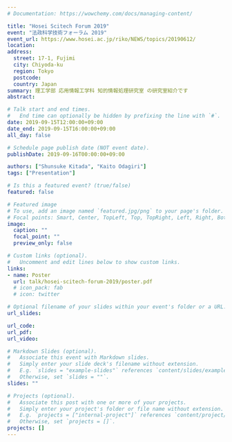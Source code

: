 ```yaml
---
# Documentation: https://wowchemy.com/docs/managing-content/

title: "Hosei Scitech Forum 2019"
event: "法政科学技術フォーラム 2019"
event_url: https://www.hosei.ac.jp/riko/NEWS/topics/20190612/
location: 
address:
  street: 17-1, Fujimi
  city: Chiyoda-ku
  region: Tokyo
  postcode:
  country: Japan
summary: 理工学部 応用情報工学科 知的情報処理研究室 の研究室紹介です
abstract:

# Talk start and end times.
#   End time can optionally be hidden by prefixing the line with `#`.
date: 2019-09-15T12:00:00+09:00
date_end: 2019-09-15T16:00:00+09:00
all_day: false

# Schedule page publish date (NOT event date).
publishDate: 2019-09-16T00:00:00+09:00

authors: ["Shunsuke Kitada", "Kaito Odagiri"]
tags: ["Presentation"]

# Is this a featured event? (true/false)
featured: false

# Featured image
# To use, add an image named `featured.jpg/png` to your page's folder. 
# Focal points: Smart, Center, TopLeft, Top, TopRight, Left, Right, BottomLeft, Bottom, BottomRight.
image:
  caption: ""
  focal_point: ""
  preview_only: false

# Custom links (optional).
#   Uncomment and edit lines below to show custom links.
links:
- name: Poster
  url: talk/hosei-scitech-forum-2019/poster.pdf
  # icon_pack: fab
  # icon: twitter

# Optional filename of your slides within your event's folder or a URL.
url_slides:

url_code:
url_pdf:
url_video:

# Markdown Slides (optional).
#   Associate this event with Markdown slides.
#   Simply enter your slide deck's filename without extension.
#   E.g. `slides = "example-slides"` references `content/slides/example-slides.md`.
#   Otherwise, set `slides = ""`.
slides: ""

# Projects (optional).
#   Associate this post with one or more of your projects.
#   Simply enter your project's folder or file name without extension.
#   E.g. `projects = ["internal-project"]` references `content/project/deep-learning/index.md`.
#   Otherwise, set `projects = []`.
projects: []
---
```

